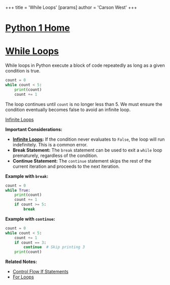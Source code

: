 +++
 title = 'While Loops'
[params]
	author = 'Carson West'
+++
# [Python 1 Home](./../python-1-home/)
# [While Loops](./../while-loops/) 
While loops in Python execute a block of code repeatedly as long as a given condition is true.

```python
count = 0
while count < 5:
    print(count)
    count += 1
```

The loop continues until `count` is no longer less than 5.  We must ensure the condition eventually becomes false to avoid an infinite loop.

[Infinite Loops](./../infinite-loops/)

**Important Considerations:**

* **[Infinite Loops](./../infinite-loops/):**  If the condition never evaluates to `False`, the loop will run indefinitely.  This is a common error.
* **Break Statement:** The `break` statement can be used to exit a `while` loop prematurely, regardless of the condition.
* **Continue Statement:** The `continue` statement skips the rest of the current iteration and proceeds to the next iteration.


**Example with `break`:**

```python
count = 0
while True:
    print(count)
    count += 1
    if count >= 5:
        break
```

**Example with `continue`:**

```python
count = 0
while count < 5:
    count += 1
    if count == 3:
        continue  # Skip printing 3
    print(count)
```

**Related Notes:**

* [Control Flow If Statements](./../control-flow-if-statements/)
* [For Loops](./../for-loops/)

